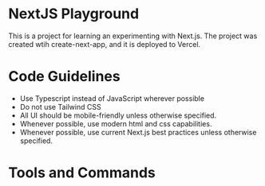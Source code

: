 # NextJS Playground

This is a project for learning an experimenting with Next.js. The project was created wtih create-next-app, and it is deployed to Vercel.

# Code Guidelines

- Use Typescript instead of JavaScript wherever possible
- Do not use Tailwind CSS
- All UI should be mobile-friendly unless otherwise specified.
- Whenever possible, use modern html and css capabilities.
- Whenever possible, use current Next.js best practices unless otherwise specified.

# Tools and Commands

